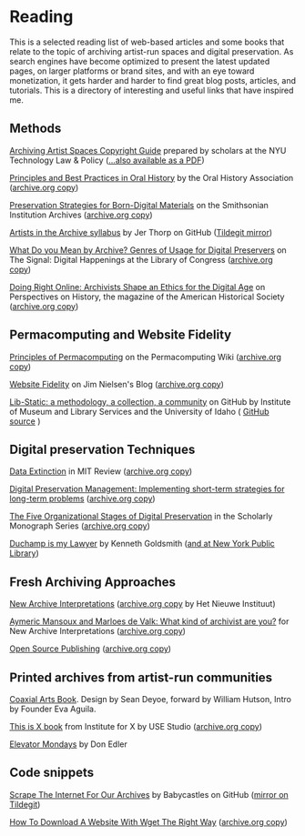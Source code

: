 # Reading


This is a selected reading list of web-based articles and some books that relate to the topic of archiving artist-run spaces and digital preservation. As search engines have become optimized to present the latest updated pages, on larger platforms or brand sites, and with an eye toward monetization, it gets harder and harder to find great blog posts, articles, and tutorials. This is a directory of interesting and useful links that have inspired me.

## Methods


[Archiving Artist Spaces Copyright Guide](copyright.md) prepared by scholars at the NYU Technology Law & Policy ([...also available as a PDF](assets/archiving-artist-spaces-copyright-guide.pdf))


[Principles and Best Practices in Oral History](https://oralhistory.org/about/principles-and-practices-revised-2009/) by the Oral History Association ([archive.org copy](https://web.archive.org/web/20230420012935/https://oralhistory.org/best-practices/))

[Preservation Strategies for Born-Digital Materials](https://siarchives.si.edu/what-we-do/digital-curation/preservation-strategies-born-digital-materials) on the Smithsonian Institution Archives ([archive.org copy](https://web.archive.org/web/20230327170654/https://siarchives.si.edu/what-we-do/digital-curation/preservation-strategies-born-digital-materials))

[Artists in the Archive syllabus](https://github.com/blprnt/ArtArchive) by Jer Thorp on GitHub ([Tildegit mirror](https://tildegit.org/exquisitecorp/ArtArchive))

[What Do you Mean by Archive? Genres of Usage for Digital Preservers](https://blogs.loc.gov/thesignal/2014/02/what-do-you-mean-by-archive-genres-of-usage-for-digital-preservers/) on The Signal: Digital Happenings at the Library of Congress ([archive.org copy](https://web.archive.org/web/20230321234813/https://blogs.loc.gov/thesignal/2014/02/what-do-you-mean-by-archive-genres-of-usage-for-digital-preservers/))

[Doing Right Online: Archivists Shape an Ethics for the Digital Age](https://www.historians.org/research-and-publications/perspectives-on-history/november-2016/doing-right-online-archivists-shape-an-ethics-for-the-digital-age) on Perspectives on History, the magazine of the American Historical Society  ([archive.org copy](https://web.archive.org/web/20230515122945/https://www.historians.org/research-and-publications/perspectives-on-history/november-2016/doing-right-online-archivists-shape-an-ethics-for-the-digital-age))


## Permacomputing and Website Fidelity

[Principles of Permacomputing](https://permacomputing.net/Principles/) on the Permacomputing Wiki ([archive.org copy](https://web.archive.org/web/20230602032227/https://permacomputing.net/))

[Website Fidelity](https://blog.jim-nielsen.com/2022/website-fidelity/) on Jim Nielsen's Blog ([archive.org copy](https://web.archive.org/web/20230327102224/https://blog.jim-nielsen.com/2022/website-fidelity/))

[Lib-Static: a methodology, a collection, a community](https://lib-static.github.io/) on GitHub by Institute of Museum and Library Services and the University of Idaho ( [GitHub source](https://github.com/lib-static/lib-static.github.io/blob/main/pages/about.md) )

## Digital preservation Techniques

[Data Extinction](https://www.technologyreview.com/2002/10/01/234717/data-extinction/) in MIT Review ([archive.org copy](https://web.archive.org/web/20230329231334/https://www.technologyreview.com/2002/10/01/234717/data-extinction/))

[Digital Preservation Management: Implementing short-term strategies for long-term problems](https://dpworkshop.org/) ([archive.org copy](https://web.archive.org/web/20230321195652/https://dpworkshop.org/))

[The Five Organizational Stages of Digital Preservation](https://quod.lib.umich.edu/cgi/t/text/text-idx?c=spobooks;idno=bbv9812.0001.001;rgn=div1;view=text;cc=spobooks;node=bbv9812.0001.001:11) in the Scholarly Monograph Series ([archive.org copy](https://web.archive.org/web/20221225005213/http://quod.lib.umich.edu/cgi/t/text/text-idx?c=spobooks;idno=bbv9812.0001.001;rgn=div1;view=text;cc=spobooks;node=bbv9812.0001.001:11))

[Duchamp is my Lawyer](https://cup.columbia.edu/book/duchamp-is-my-lawyer/9780231186957) by Kenneth Goldsmith ([and at New York Public Library](https://nypl.na2.iiivega.com/search/card?id=f1368dc1-8fac-5e1e-947c-09af8b415017&entityType=FormatGroup))

## Fresh Archiving Approaches

[New Archive Interpretations](https://archiefinterpretaties.hetnieuweinstituut.nl/en/new-archive-interpretations) ([archive.org copy](https://web.archive.org/web/20220120180525/https://archiefinterpretaties.hetnieuweinstituut.nl/en/new-archive-interpretations) by Het Nieuwe Instituut)

[Aymeric Mansoux and Marloes de Valk: What kind of archivist are you?](http://aaaan.net/aymeric-mansoux-and-marloes-de-valk-the-need-to-archive/) for New Archive Interpretations ([archive.org copy](https://web.archive.org/web/20230328022937/http://aaaan.net/aymeric-mansoux-and-marloes-de-valk-the-need-to-archive/))

[Open Source Publishing](http://osp.kitchen/research/) ([archive.org copy](https://web.archive.org/web/20230130210546/http://osp.kitchen/about))

## Printed archives from artist-run communities

[Coaxial Arts Book](https://coaxialarts.square.site/product/coaxialbook2021/34?cs=true&cst=custom). Design by Sean Deyoe, forward by William Hutson, Intro by Founder Eva Aguila. 

[This is X book](https://institutforx.dk/publications/this-is-x/) from Institute for X by USE Studio ([archive.org copy](https://archive.org/details/use-studio-this-is-x))

[Elevator Mondays](https://donedler.com/index.php?/elevator/elevator-book/) by Don Edler

## Code snippets

[Scrape The Internet For Our Archives](https://github.com/babycastles/Scrape-The-Internet-For-Our-Archives) by Babycastles on GitHub ([mirror on Tildegit](https://tildegit.org/exquisitecorp/Scrape-The-Internet-For-Our-Archives))

[How To Download A Website With Wget The Right Way](https://simpleit.rocks/linux/how-to-download-a-website-with-wget-the-right-way/) ([archive.org copy](https://web.archive.org/web/20230420044259/https://simpleit.rocks/linux/how-to-download-a-website-with-wget-the-right-way/))
